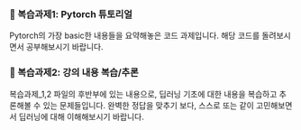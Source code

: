 ### 📌 복습과제1: Pytorch 튜토리얼
Pytorch의 가장 basic한 내용들을 요약해놓은 코드 과제입니다. 해당 코드를 돌려보시면서 공부해보시기 바랍니다.

### 📌 복습과제2: 강의 내용 복습/추론
복습과제_1,2 파일의 후반부에 있는 내용으로, 딥러닝 기초에 대한 내용을 복습하고 추론해볼 수 있는 문제들입니다. 완벽한 정답을 맞추기 보다, 스스로 또는 같이 고민해보면서 딥러닝에 대해 이해해보시기 바랍니다.
